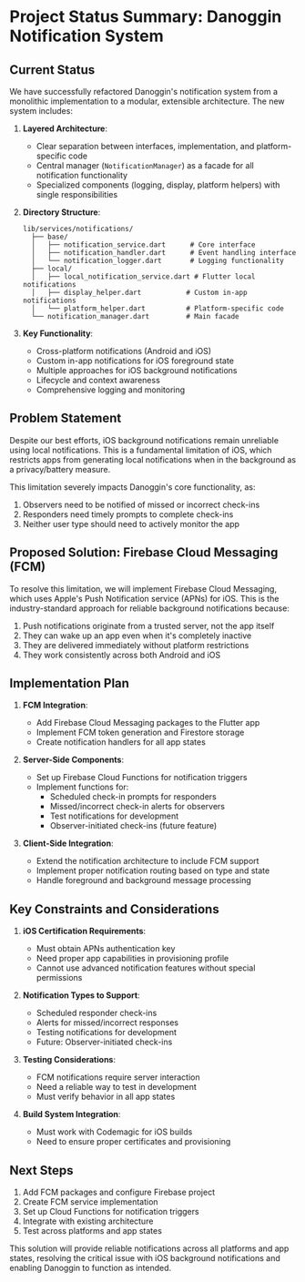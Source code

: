 # Project Status Summary: Danoggin Notification System

## Current Status

We have successfully refactored Danoggin's notification system from a monolithic implementation to a modular, extensible architecture. The new system includes:

1. **Layered Architecture**:
   - Clear separation between interfaces, implementation, and platform-specific code
   - Central manager (`NotificationManager`) as a facade for all notification functionality
   - Specialized components (logging, display, platform helpers) with single responsibilities

2. **Directory Structure**:
   ```
   lib/services/notifications/
     ├── base/
     │   ├── notification_service.dart      # Core interface
     │   ├── notification_handler.dart      # Event handling interface
     │   └── notification_logger.dart       # Logging functionality
     ├── local/
     │   ├── local_notification_service.dart # Flutter local notifications
     │   ├── display_helper.dart           # Custom in-app notifications
     │   └── platform_helper.dart          # Platform-specific code
     └── notification_manager.dart         # Main facade
   ```

3. **Key Functionality**:
   - Cross-platform notifications (Android and iOS)
   - Custom in-app notifications for iOS foreground state
   - Multiple approaches for iOS background notifications
   - Lifecycle and context awareness
   - Comprehensive logging and monitoring

## Problem Statement

Despite our best efforts, iOS background notifications remain unreliable using local notifications. This is a fundamental limitation of iOS, which restricts apps from generating local notifications when in the background as a privacy/battery measure.

This limitation severely impacts Danoggin's core functionality, as:
1. Observers need to be notified of missed or incorrect check-ins
2. Responders need timely prompts to complete check-ins
3. Neither user type should need to actively monitor the app

## Proposed Solution: Firebase Cloud Messaging (FCM)

To resolve this limitation, we will implement Firebase Cloud Messaging, which uses Apple's Push Notification service (APNs) for iOS. This is the industry-standard approach for reliable background notifications because:

1. Push notifications originate from a trusted server, not the app itself
2. They can wake up an app even when it's completely inactive
3. They are delivered immediately without platform restrictions
4. They work consistently across both Android and iOS

## Implementation Plan

1. **FCM Integration**:
   - Add Firebase Cloud Messaging packages to the Flutter app
   - Implement FCM token generation and Firestore storage
   - Create notification handlers for all app states

2. **Server-Side Components**:
   - Set up Firebase Cloud Functions for notification triggers
   - Implement functions for:
     - Scheduled check-in prompts for responders
     - Missed/incorrect check-in alerts for observers
     - Test notifications for development
     - Observer-initiated check-ins (future feature)

3. **Client-Side Integration**:
   - Extend the notification architecture to include FCM support
   - Implement proper notification routing based on type and state
   - Handle foreground and background message processing

## Key Constraints and Considerations

1. **iOS Certification Requirements**:
   - Must obtain APNs authentication key
   - Need proper app capabilities in provisioning profile
   - Cannot use advanced notification features without special permissions

2. **Notification Types to Support**:
   - Scheduled responder check-ins
   - Alerts for missed/incorrect responses
   - Testing notifications for development
   - Future: Observer-initiated check-ins

3. **Testing Considerations**:
   - FCM notifications require server interaction
   - Need a reliable way to test in development
   - Must verify behavior in all app states

4. **Build System Integration**:
   - Must work with Codemagic for iOS builds
   - Need to ensure proper certificates and provisioning

## Next Steps

1. Add FCM packages and configure Firebase project
2. Create FCM service implementation
3. Set up Cloud Functions for notification triggers
4. Integrate with existing architecture
5. Test across platforms and app states

This solution will provide reliable notifications across all platforms and app states, resolving the critical issue with iOS background notifications and enabling Danoggin to function as intended.
